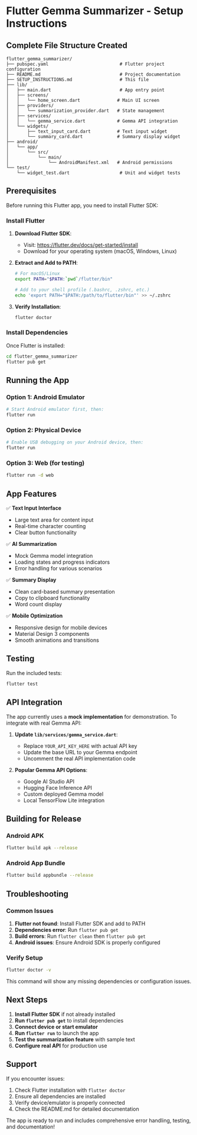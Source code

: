# Flutter Gemma Summarizer - Setup Instructions

## Complete File Structure Created

```
flutter_gemma_summarizer/
├── pubspec.yaml                           # Flutter project configuration
├── README.md                              # Project documentation
├── SETUP_INSTRUCTIONS.md                  # This file
├── lib/
│   ├── main.dart                          # App entry point
│   ├── screens/
│   │   └── home_screen.dart              # Main UI screen
│   ├── providers/
│   │   └── summarization_provider.dart   # State management
│   ├── services/
│   │   └── gemma_service.dart            # Gemma API integration
│   └── widgets/
│       ├── text_input_card.dart          # Text input widget
│       └── summary_card.dart             # Summary display widget
├── android/
│   └── app/
│       └── src/
│           └── main/
│               └── AndroidManifest.xml   # Android permissions
└── test/
    └── widget_test.dart                   # Unit and widget tests
```

## Prerequisites

Before running this Flutter app, you need to install Flutter SDK:

### Install Flutter

1. **Download Flutter SDK**:
   - Visit: https://flutter.dev/docs/get-started/install
   - Download for your operating system (macOS, Windows, Linux)

2. **Extract and Add to PATH**:
   ```bash
   # For macOS/Linux
   export PATH="$PATH:`pwd`/flutter/bin"
   
   # Add to your shell profile (.bashrc, .zshrc, etc.)
   echo 'export PATH="$PATH:/path/to/flutter/bin"' >> ~/.zshrc
   ```

3. **Verify Installation**:
   ```bash
   flutter doctor
   ```

### Install Dependencies

Once Flutter is installed:

```bash
cd flutter_gemma_summarizer
flutter pub get
```

## Running the App

### Option 1: Android Emulator
```bash
# Start Android emulator first, then:
flutter run
```

### Option 2: Physical Device
```bash
# Enable USB debugging on your Android device, then:
flutter run
```

### Option 3: Web (for testing)
```bash
flutter run -d web
```

## App Features

✅ **Text Input Interface**
- Large text area for content input
- Real-time character counting
- Clear button functionality

✅ **AI Summarization**
- Mock Gemma model integration
- Loading states and progress indicators
- Error handling for various scenarios

✅ **Summary Display**
- Clean card-based summary presentation
- Copy to clipboard functionality
- Word count display

✅ **Mobile Optimization**
- Responsive design for mobile devices
- Material Design 3 components
- Smooth animations and transitions

## Testing

Run the included tests:
```bash
flutter test
```

## API Integration

The app currently uses a **mock implementation** for demonstration. To integrate with real Gemma API:

1. **Update `lib/services/gemma_service.dart`**:
   - Replace `YOUR_API_KEY_HERE` with actual API key
   - Update the base URL to your Gemma endpoint
   - Uncomment the real API implementation code

2. **Popular Gemma API Options**:
   - Google AI Studio API
   - Hugging Face Inference API
   - Custom deployed Gemma model
   - Local TensorFlow Lite integration

## Building for Release

### Android APK
```bash
flutter build apk --release
```

### Android App Bundle
```bash
flutter build appbundle --release
```

## Troubleshooting

### Common Issues

1. **Flutter not found**: Install Flutter SDK and add to PATH
2. **Dependencies error**: Run `flutter pub get`
3. **Build errors**: Run `flutter clean` then `flutter pub get`
4. **Android issues**: Ensure Android SDK is properly configured

### Verify Setup
```bash
flutter doctor -v
```

This command will show any missing dependencies or configuration issues.

## Next Steps

1. **Install Flutter SDK** if not already installed
2. **Run `flutter pub get`** to install dependencies
3. **Connect device or start emulator**
4. **Run `flutter run`** to launch the app
5. **Test the summarization feature** with sample text
6. **Configure real API** for production use

## Support

If you encounter issues:
1. Check Flutter installation with `flutter doctor`
2. Ensure all dependencies are installed
3. Verify device/emulator is properly connected
4. Check the README.md for detailed documentation

The app is ready to run and includes comprehensive error handling, testing, and documentation!
